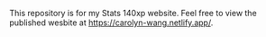 This repository is for my Stats 140xp website. Feel free to view the published wesbite at https://carolyn-wang.netlify.app/.
